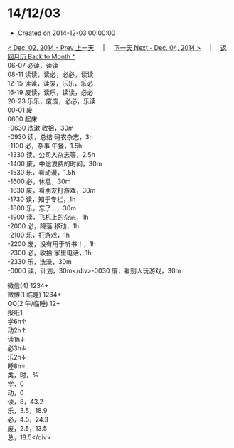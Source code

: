 # 14/12/03

* Created on 2014-12-03 00:00:00

[&lt; Dec. 02, 2014 - Prev 上一天](d02.md)     \|     [下一天 Next - Dec. 04, 2014 &gt;](d04.md)     \|     [返回月历 Back to Month ^](index.md)   
06-07 必读，读读  
08-11 读读，读必，必必，读读  
12-15 读读，读废，乐乐，乐必  
16-19 废读，读乐，读读，必必  
20-23 乐乐，废废，必必，乐读  
00-01 废  
0600 起床  
-0630 洗漱 收拾，30m  
-0930 读，总结 码农杂志，3h  
-1100 必，杂事 午餐，1.5h  
-1330 读，公司人杂志等，2.5h  
-1400 废，中途浪费的时间，30m  
-1530 乐，看动漫，1.5h  
-1600 必，休息，30m  
-1630 废，看朋友打游戏，30m  
-1730 读，知乎专栏，1h  
-1800 乐，忘了…，30m  
-1900 读，飞机上的杂志，1h  
-2000 必，降落 移动，1h  
-2100 乐，打游戏，1h  
-2200 废，没有用于听书！，1h  
-2300 必，收拾 家里电话，1h  
-2330 乐，洗澡，30m  
-0000 读，计划，30m&lt;/div&gt;-0030 废，看别人玩游戏，30m  
  
   
微信\(4\) 1234+  
微博\(1 临睡\) 1234+  
QQ\(2 午/临睡\) 12+  
报纸1  
学6h↑   
动2h↑   
读1h↓   
必3h↓   
乐2h↓   
睡8h=   
类，时，%  
学，0  
动，0  
读，8，43.2  
乐，3.5，18.9  
必，4.5，24.3  
废，2.5，13.5  
总，18.5&lt;/div&gt;

